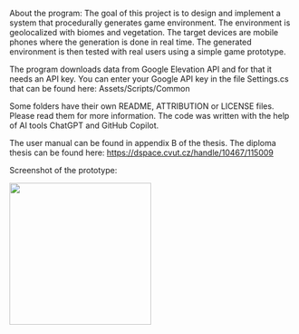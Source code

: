 About the program:
The goal of this project is to design and implement a system that procedurally generates game environment.
The environment is geolocalized with biomes and vegetation.
The target devices are mobile phones where the generation is done in real time. 
The generated environment is then tested with real users using a simple game prototype.

The program downloads data from Google Elevation API and for that it needs an API key. 
You can enter your Google API key in the file Settings.cs that can be found here: Assets/Scripts/Common

Some folders have their own README, ATTRIBUTION or LICENSE files. Please read them for more information.
The code was written with the help of AI tools ChatGPT and GitHub Copilot.

The user manual can be found in appendix B of the thesis. The diploma thesis can be found here: https://dspace.cvut.cz/handle/10467/115009

Screenshot of the prototype:

<img src="https://github.com/user-attachments/assets/538aa1fb-94ca-4aee-bee3-4cf24ca9fcfb" width="250" />
